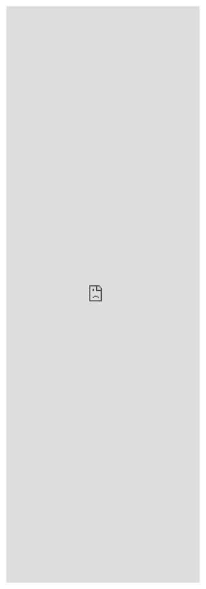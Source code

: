 <iframe width="100%" height="1500" frameborder="0"
  src="https://observablehq.com/embed/87f319bb88634d47?cell=*&api_key=5d54ad9a15107bff0172c15643d1420f7f10f1df"></iframe>